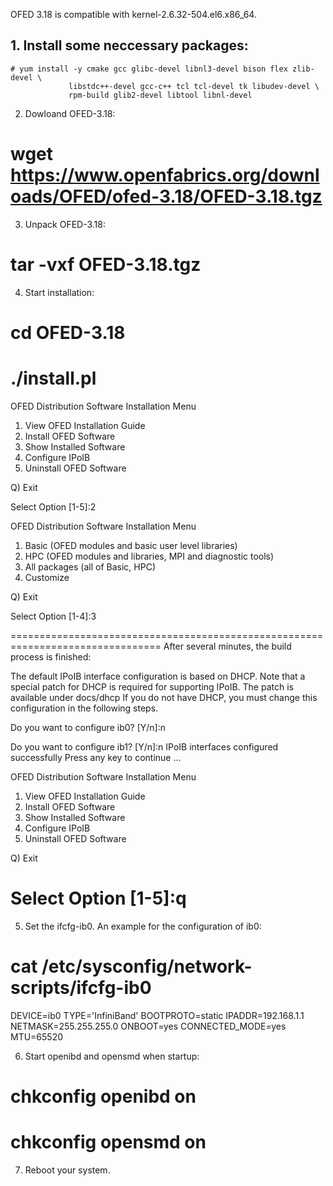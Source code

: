 OFED 3.18 is compatible with kernel-2.6.32-504.el6.x86_64.



## 1. Install some neccessary packages:

    # yum install -y cmake gcc glibc-devel libnl3-devel bison flex zlib-devel \
                 libstdc++-devel gcc-c++ tcl tcl-devel tk libudev-devel \
                 rpm-build glib2-devel libtool libnl-devel

2. Dowloand OFED-3.18:
# wget https://www.openfabrics.org/downloads/OFED/ofed-3.18/OFED-3.18.tgz

3. Unpack OFED-3.18:
# tar -vxf OFED-3.18.tgz

4. Start installation:
# cd OFED-3.18
# ./install.pl

OFED Distribution Software Installation Menu

   1) View OFED Installation Guide
   2) Install OFED Software
   3) Show Installed Software
   4) Configure IPoIB
   5) Uninstall OFED Software

   Q) Exit

Select Option [1-5]:2

OFED Distribution Software Installation Menu

   1) Basic (OFED modules and basic user level libraries)
   2) HPC (OFED modules and libraries, MPI and diagnostic tools)
   3) All packages (all of Basic, HPC)
   4) Customize

   Q) Exit

Select Option [1-4]:3

================================================================================
After several minutes, the build process is finished:

The default IPoIB interface configuration is based on DHCP.
Note that a special patch for DHCP is required for supporting IPoIB.
The patch is available under docs/dhcp
If you do not have DHCP, you must change this configuration in the following steps.

Do you want to configure ib0? [Y/n]:n

Do you want to configure ib1? [Y/n]:n
IPoIB interfaces configured successfully
Press any key to continue ...

OFED Distribution Software Installation Menu

   1) View OFED Installation Guide
   2) Install OFED Software
   3) Show Installed Software
   4) Configure IPoIB
   5) Uninstall OFED Software

   Q) Exit

Select Option [1-5]:q
================================================================================

5. Set the ifcfg-ib0. An example for the configuration of ib0:
# cat /etc/sysconfig/network-scripts/ifcfg-ib0
DEVICE=ib0
TYPE='InfiniBand'
BOOTPROTO=static
IPADDR=192.168.1.1
NETMASK=255.255.255.0
ONBOOT=yes
CONNECTED_MODE=yes
MTU=65520

6. Start openibd and opensmd when startup:
# chkconfig openibd on
# chkconfig opensmd on

7. Reboot your system.
